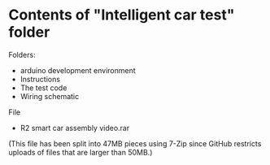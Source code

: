 # Contents of "Intelligent car test" folder
Folders:
* arduino development environment
* Instructions
* The test code
* Wiring schematic

File
* R2 smart car assembly video.rar

(This file has been split into 47MB pieces using 7-Zip since GitHub restricts uploads of files that are larger than 50MB.)
